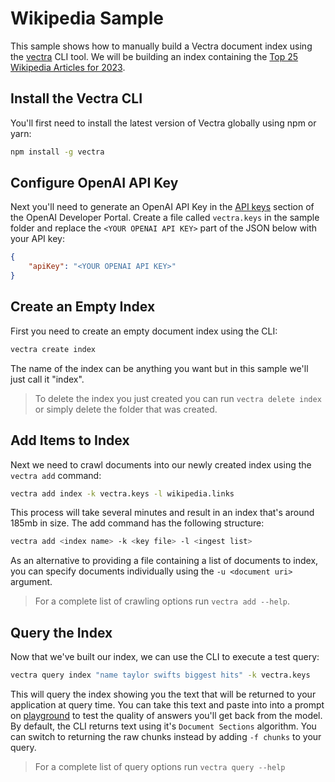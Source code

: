 # Wikipedia Sample
This sample shows how to manually build a Vectra document index using the [vectra](https://www.npmjs.com/package/vectra) CLI tool. We will be building an index containing the [Top 25 Wikipedia Articles for 2023](https://wikimediafoundation.org/news/2023/12/05/announcing-wikipedias-most-popular-articles-of-2023/).

## Install the Vectra CLI
You'll first need to install the latest version of Vectra globally using npm or yarn:

```bash
npm install -g vectra
```

## Configure OpenAI API Key
Next you'll need to generate an OpenAI API Key in the [API keys](https://platform.openai.com/api-keys) section of the OpenAI Developer Portal. Create a file called `vectra.keys` in the sample folder and replace the `<YOUR OPENAI API KEY>` part of the JSON below with your API key:

```json
{
    "apiKey": "<YOUR OPENAI API KEY>"
}
```

## Create an Empty Index
First you need to create an empty document index using the CLI:

```bash
vectra create index
```

The name of the index can be anything you want but in this sample we'll just call it "index".

> To delete the index you just created you can run `vectra delete index` or simply delete the folder that was created.

## Add Items to Index
Next we need to crawl documents into our newly created index using the `vectra add` command:

```bash
vectra add index -k vectra.keys -l wikipedia.links
```

This process will take several minutes and result in an index that's around 185mb in size. The add command has the following structure:

```bash
vectra add <index name> -k <key file> -l <ingest list>
```

As an alternative to providing a file containing a list of documents to index, you can specify documents individually using the `-u <document uri>` argument.

> For a complete list of crawling options run `vectra add --help`.

## Query the Index
Now that we've built our index, we can use the CLI to execute a test query:

```bash
vectra query index "name taylor swifts biggest hits" -k vectra.keys 
```

This will query the index showing you the text that will be returned to your application at query time. You can take this text and paste into into a prompt on [playground](https://platform.openai.com/playground?mode=chat) to test the quality of answers you'll get back from the model. By default, the CLI returns text using it's `Document Sections` algorithm. You can switch to returning the raw chunks instead by adding `-f chunks` to your query.

> For a complete list of query options run `vectra query --help`

